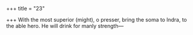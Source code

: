 +++
title = "23"

+++
With the most superior (might), o presser, bring the soma to Indra, to  the able hero.
He will drink for manly strength—